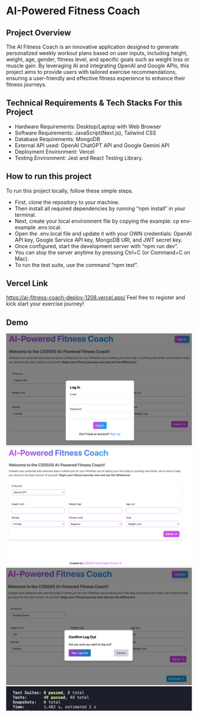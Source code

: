 # AI-Powered Fitness Coach

## Project Overview

The AI Fitness Coach is an innovative application designed to generate personalized weekly workout plans based on user inputs, including height, weight, age, gender, fitness level, and specific goals such as weight loss or muscle gain. By leveraging AI and integrating OpenAI and Google APIs, this project aims to provide users with tailored exercise recommendations, ensuring a user-friendly and effective fitness experience to enhance their fitness journeys.

## Technical Requirements & Tech Stacks For this Project
- Hardware Requirements: Desktop/Laptop with Web Browser 
- Software Requirements: JavaScript(Next.js), Tailwind CSS 
- Database Requirements: MongoDB
- External API used: OpenAI ChatGPT API and Google Gemini API
- Deployment Environment: Vercel
- Testing Environment: Jest and React Testing Library.


## How to run this project
To run this project locally, follow these simple steps.
- First, clone the repository to your machine.
- Then install all required dependencies by running “npm install” in your terminal.
- Next, create your local environment file by copying the example: cp env-example .env.local.
- Open the .env.local file and update it with your OWN credentials: OpenAI API key, Google Service API key, MongoDB URI, and JWT secret key.
- Once configured, start the development server with “npm run dev”.
- You can stop the server anytime by pressing Ctrl+C (or Command+C on Mac).
- To run the test suite, use the command “npm test”.

## Vercel Link
https://ai-fitness-coach-deploy-1208.vercel.app/
Feel free to register and kick start your exercise journey!

## Demo
![Demo](https://github.com/NaomiW7/AIFitnessCoach/raw/main/public/login.jpg)
![Demo](https://github.com/NaomiW7/AIFitnessCoach/raw/main/public/demo.jpg)
![Demo](https://github.com/NaomiW7/AIFitnessCoach/raw/main/public/logout.jpg)
![Demo](https://github.com/NaomiW7/AIFitnessCoach/raw/main/public/testPassed.jpg)
